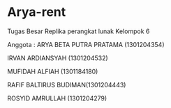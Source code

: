 # Arya-rent 
Tugas Besar Replika perangkat lunak 
Kelompok 6 

Anggota : 
ARYA BETA PUTRA PRATAMA (1301204354)

IRVAN ARDIANSYAH (1301204532)

MUFIDAH ALFIAH (1301184180)

RAFIF BALTIRUS BUDIMAN(1301204443)

ROSYID AMRULLAH (1301204279)
